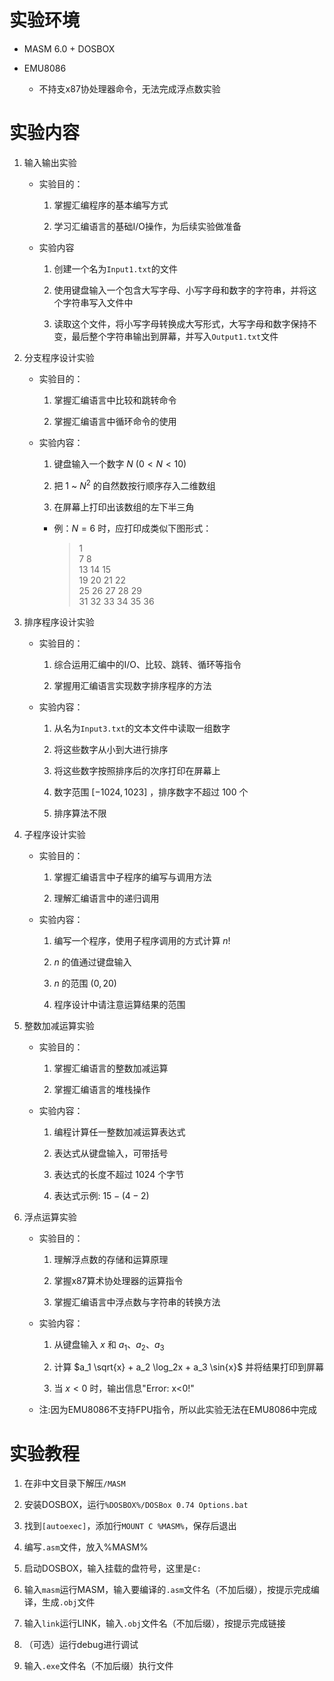 # 实验环境

* MASM 6.0 + DOSBOX

* EMU8086

    * 不持支x87协处理器命令，无法完成浮点数实验

# 实验内容

1. 输入输出实验

    * 实验目的：

        1. 掌握汇编程序的基本编写方式
        
        2. 学习汇编语言的基础I/O操作，为后续实验做准备

    * 实验内容

        1. 创建一个名为`Input1.txt`的文件
        
        2. 使用键盘输入一个包含大写字母、小写字母和数字的字符串，并将这个字符串写入文件中
        
        3. 读取这个文件，将小写字母转换成大写形式，大写字母和数字保持不变，最后整个字符串输出到屏幕，并写入`Output1.txt`文件

2. 分支程序设计实验

    * 实验目的：

        1. 掌握汇编语言中比较和跳转命令
        
        2. 掌握汇编语言中循环命令的使用

    * 实验内容：

        1. 键盘输入一个数字 $N$ $(0 < N < 10)$
        
        2. 把 $1$ ~ $N^2$ 的自然数按行顺序存入二维数组
        
        3. 在屏幕上打印出该数组的左下半三角

        * 例：$N = 6$ 时，应打印成类似下图形式：
            > 1  
            > 7 8  
            > 13 14 15  
            > 19 20 21 22  
            > 25 26 27 28 29  
            > 31 32 33 34 35 36  

3. 排序程序设计实验

    * 实验目的：
        
        1. 综合运用汇编中的I/O、比较、跳转、循环等指令
        
        2. 掌握用汇编语言实现数字排序程序的方法
    
    * 实验内容：
        
        1. 从名为`Input3.txt`的文本文件中读取一组数字
        
        2. 将这些数字从小到大进行排序
        
        3. 将这些数字按照排序后的次序打印在屏幕上
        
        4. 数字范围 $[-1024,1023]$ ，排序数字不超过 $100$ 个
        
        5. 排序算法不限

4. 子程序设计实验

    * 实验目的：

        1. 掌握汇编语言中子程序的编写与调用方法
        
        2. 理解汇编语言中的递归调用
    
    * 实验内容：
        
        1. 编写一个程序，使用子程序调用的方式计算 $n!$ 
        
        2. $n$ 的值通过键盘输入
        
        3. $n$ 的范围 $(0,20)$
        
        4. 程序设计中请注意运算结果的范围

5. 整数加减运算实验

    * 实验目的：
        
        1. 掌握汇编语言的整数加减运算
        
        2. 掌握汇编语言的堆栈操作

    * 实验内容：
        
        1. 编程计算任一整数加减运算表达式
        
        2. 表达式从键盘输入，可带括号
        
        3. 表达式的长度不超过 $1024$ 个字节
        
        4. 表达式示例: $15-(4-2)$

6. 浮点运算实验

    * 实验目的：
        
        1. 理解浮点数的存储和运算原理
        
        2. 掌握x87算术协处理器的运算指令
        
        3. 掌握汇编语言中浮点数与字符串的转换方法
    
    * 实验内容：
        
        1. 从键盘输入 $x$ 和 $a_1$、$a_2$、$a_3$
        
        2. 计算 $a_1 \sqrt{x} + a_2 \log_2x + a_3 \sin{x}$ 并将结果打印到屏幕
        
        3. 当 $x<0$ 时，输出信息"Error: x<0!"

    * 注:因为EMU8086不支持FPU指令，所以此实验无法在EMU8086中完成

# 实验教程

1. 在非中文目录下解压`/MASM`

2. 安装DOSBOX，运行`%DOSBOX%/DOSBox 0.74 Options.bat`

3. 找到`[autoexec]`，添加行`MOUNT C %MASM%`，保存后退出

4. 编写`.asm`文件，放入%MASM%

5. 启动DOSBOX，输入挂载的盘符号，这里是`C:`

6. 输入`masm`运行MASM，输入要编译的`.asm`文件名（不加后缀），按提示完成编译，生成`.obj`文件

7. 输入`link`运行LINK，输入`.obj`文件名（不加后缀），按提示完成链接

8. （可选）运行debug进行调试

9. 输入`.exe`文件名（不加后缀）执行文件
